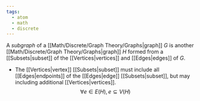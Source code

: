 ```yaml
---
tags:
  - atom
  - math
  - discrete
---
```

A *subgraph* of a [[Math/Discrete/Graph Theory/Graphs|graph]] $G$ is another [[Math/Discrete/Graph Theory/Graphs|graph]] $H$ formed from a [[Subsets|subset]] of the [[Vertices|vertices]] and [[Edges|edges]] of $G$.
- The [[Vertices|vertex]] [[Subsets|subset]] must include all [[Edges|endpoints]] of the [[Edges|edge]] [[Subsets|subset]], but may including additional [[Vertices|vertices]].
  $$\forall e \in E(H), e \subseteq V(H)  $$